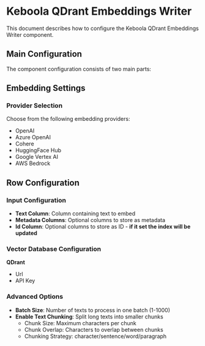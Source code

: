 # Keboola QDrant Embeddings Writer

This document describes how to configure the Keboola QDrant Embeddings Writer component.

## Main Configuration

The component configuration consists of two main parts:


## Embedding Settings

### Provider Selection

Choose from the following embedding providers:

- OpenAI
- Azure OpenAI
- Cohere
- HuggingFace Hub
- Google Vertex AI
- AWS Bedrock

## Row Configuration

### Input Configuration

- **Text Column**: Column containing text to embed
- **Metadata Columns**: Optional columns to store as metadata
- **Id Column**: Optional columns to store as ID - **if it set the index will be updated**


### Vector Database Configuration

**QDrant**

- Url
- API Key


### Advanced Options

- **Batch Size**: Number of texts to process in one batch (1-1000)
- **Enable Text Chunking**: Split long texts into smaller chunks
    - Chunk Size: Maximum characters per chunk
    - Chunk Overlap: Characters to overlap between chunks
    - Chunking Strategy: character/sentence/word/paragraph